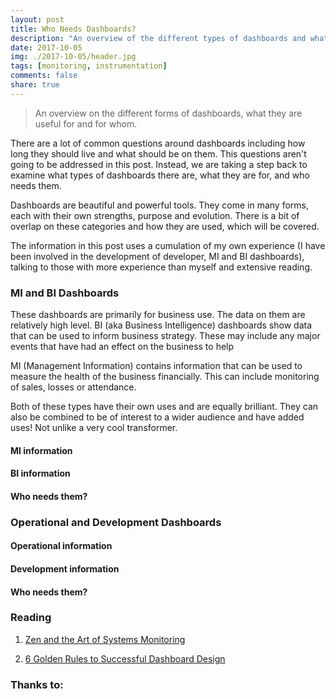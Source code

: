 ```yaml
---
layout: post
title: Who Needs Dashboards?
description: "An overview of the different types of dashboards and what they are for"
date: 2017-10-05
img: ./2017-10-05/header.jpg
tags: [monitoring, instrumentation]
comments: false
share: true
---
```


> An overview on the different forms of dashboards, what they are useful for and for whom.

There are a lot of common questions around dashboards including how long they should live and what should be on them. This questions aren't going to be addressed in this post. Instead, we are taking a step back to examine what types of dashboards there are, what they are for, and who needs them.

Dashboards are beautiful and powerful tools. They come in many forms, each with their own strengths, purpose and evolution. There is a bit of overlap on these categories and how they are used, which will be covered.

The information in this post uses a cumulation of my own experience (I have been involved in the development of developer, MI and BI dashboards), talking to those with more experience than myself and extensive reading.

### MI and BI Dashboards

These dashboards are primarily for business use. The data on them are relatively high level. BI (aka Business Intelligence) dashboards show data that can be used to inform business strategy. These may include any major events that have had an effect on the business to help  

MI (Management Information) contains information that can be used to measure the health of the business financially. This can include monitoring of sales, losses or attendance.

Both of these types have their own uses and are equally brilliant. They can also be combined to be of interest to a wider audience and have added uses! Not unlike a very cool transformer.

#### MI information

#### BI information

#### Who needs them?


### Operational and Development Dashboards

#### Operational information

#### Development information

#### Who needs them?


### Reading

1. [Zen and the Art of Systems Monitoring](https://www.scalyr.com/community/guides/zen-and-the-art-of-system-monitoring)

2. [6 Golden Rules to Successful Dashboard Design](https://www.geckoboard.com/blog/building-great-dashboards-6-golden-rules-to-successful-dashboard-design/#.WdKS62hSyUl)


### Thanks to: